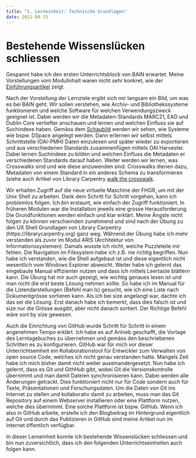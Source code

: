 ```yaml
---
title: "1. Lerneinheit: Technische Grundlagen"
date: 2021-09-15
---
```


<h1>Bestehende Wissenslücken schliessen</h1>

<p>Gespannt habe ich den ersten Unterrichtsblock von BAIN erwartet. Meine Vorstellungen vom Modulinhalt waren nicht sehr konkret, wie der <a href= "https://github.com/melakae/bain_lerntagebuch/blob/9d6d0af8950019b0413966596285eebcfb977dd5/_posts/2021-09-20-einfuehrung.md">Einführungsartikel</a> zeigt. <br> </p>

<p>Nach der Vorstellung der Lernziele ergibt sich mir langsam ein Bild, um was es bei BAIN geht. Wir sollen verstehen, wie Archiv- und Bibliothekssysteme funktionieren und welche Software für welchen Verwendungszweck geeignet ist. Dabei werden wir die Metadaten-Standards MARC21, EAD und Dublin Core vertiefter anschauen und lernen und welchen Einfluss sie auf Suchindexe haben. Gemäss dem <a href="https://pad.gwdg.de/HL6MSNmbSneL5fj0PZXnww?both">Schaubild</a> werden wir sehen, wie Systeme wie bspw. DSpace angelegt werden. Dann erlernen wir selbst mittels Schnittstelle (OAI-PMH) Daten einzulesen und später wieder zu exportieren und aus verschiedenen Standards zusammenfügen mittels OAI Harvester. Dabei lernen Suchindexe zu bilden und welchen Einfluss die Metadaten er verschiedenen Standards darauf haben. Weiter werden wir lernen, was Crosswalks sind und wie diese anzuwenden sind. Crosswalks dienen dazu, Metadaten von einem Standard in ein anderes Schema zu transformieren (siehe auch Artikel von Library Carpentry <a href="https://librarycarpentry.org/23-rd-things/13-walk-the-crosswalk/">walk the crosswalk</a>. <br> </p>

<p>Wir erhalten Zugriff auf die neue virtuelle Maschine der FHGR, um mit der Unix Shell zu arbeiten. Dank dem Schritt für Schritt vorgehen, kann ich problemlos folgen. Ich bin erstaunt, wie einfach der Zugriff funktioniert. In früheren Modulen war die Installation jeweils eine grosse Herausforderung. Die Grundfunktionen werden einfach und klar erklärt. Meine Ängste nicht folgen zu können verschwinden zunehmend und sind nach der Übung zu den UX Shell Grundlagen von Library Carpentry (https://librarycarpentry.org) ganz weg. Während der Übung habe ich mehr verstanden als zuvor im Modul ARIS (Architektur von Informationssystemen). Damals wusste ich nicht, welche Puzzleteile mir fehlen. Die Navigation im Filesystem habe ich z.B. nie richtig begriffen. Nun habe ich verstanden, wie die Shell aufgebaut ist und diese eigentlich nicht wesentlich vom Windows Explorer abweicht. Weiter habe ich gelernt das eingebaute Manual effizienter nutzen und dass ich mittels Leertaste blättern kann. Die Übung hat mir auch gezeigt, wie wichtig genaues lesen ist und man nicht die erst beste Lösung nehmen sollte. So habe ich im Manual für die Listendarstellungen (Befehl man ls) gesucht, wie ich eine Liste nach Dokumentgrösse sortieren kann. Als ich bei size angelangt war, dachte ich das sei die Lösung. Erst danach habe ich bemerkt, dass dies falsch ist und size nur die Grösse ausgibt, aber nicht danach sortiert. Der Richtige Befehl wäre sort by size gewesen. <br> </p>

<p>Auch die Einrichtung von GitHub wurde Schritt für Schritt in einem angenehmen Tempo erklärt. Ich habe es auf Anhieb geschafft, die Vorlage des Lerntagebuches zu übernehmen und gemäss den beschriebenen Schritten es zu konfigurieren. GitHub war für mich vor dieser Unterrichtseinheit ein Kollaborationstool für Entwickler zum Verwalten von open source Code, welches ich nicht genau verstanden hatte. Mangels Zeit habe ich mich bisher damit nicht weiter auseinandergesetzt. Nun habe ich gelernt, dass es Git und GithHub gibt, wobei Git die Versionskontrolle übernimmt und man damit Dateien synchronisieren kann. Dabei werden alle Änderungen getrackt. Dies funktioniert nicht nur für Code sondern auch für Texte, Präsentationen und Forschungsdaten. Um die Daten von Git ins Internet zu stellen und kollaborativ damit zu arbeiten, muss man das Git Repository auf einem Webserver installieren oder eine Plattform nutzen, welche dies übernimmt. Eine solche Plattform ist bspw. GitHub. Wenn ich also in GitHub arbeite, erstelle ich den Blogbeitrag im Hintergrund eigentlich auf Git und durch das Publizieren in GitHub sind meine Artikel nun im Internet öffentlich verfügbar.<br> </p>

<p>In dieser Lerneinheit konnte ich bestehende Wissenslücken schliessen und bin nun zuversichtlich, dass ich den folgenden Unterrichtseinheiten auch folgen kann. </p>

